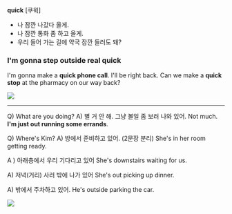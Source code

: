 **quick** [쿠윅] 

- 나 잠깐 나갔다 올게.
- 나 잠깐 통화 좀 하고 올게.
- 우리 들어 가는 길에 약국 잠깐 들러도 돼?

### I'm gonna step outside real **quick**

I'm gonna make a **quick phone call**. I'll be right back.
Can we make a **quick stop** at the pharmacy on our way back?

![](https://www.youtube.com/watch?v=KJrKqnSAsNE&t=561s)

---
Q) What are you doing?
A) 별 거 안 해. 그냥 볼일 좀 보러 나와 있어.
Not much. **I'm just out running some errands**.

Q) Where's Kim?
A) 방에서 준비하고 있어. (2문장 분리)
She's in her room getting ready.

A ) 아래층에서 우리 기다리고 있어
She's downstairs waiting for us.

A) 저녁(거리) 사러 밖에 나가 있어
She's out picking up dinner.

A) 밖에서 주차하고 있어.
He's outside parking the car.

![](https://www.youtube.com/watch?v=GH8B7RN3WHA)